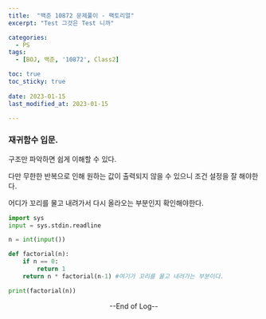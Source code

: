 ```yaml
---
title:  "백준 10872 문제풀이 - 팩토리얼" 
excerpt: "Test 그것은 Test 니까"

categories:
  - PS
tags:
  - [BOJ, 백준, '10872', Class2]

toc: true
toc_sticky: true
 
date: 2023-01-15
last_modified_at: 2023-01-15

---
```


### 재귀함수 입문.

구조만 파악하면 쉽게 이해할 수 있다.

다만 무한한 반복으로 인해 원하는 값이 출력되지 않을 수 있으니 조건 설정을 잘 해야한다.

어디가 꼬리를 물고 내려가서 다시 올라오는 부분인지 확인해야한다.

```python
import sys
input = sys.stdin.readline

n = int(input())

def factorial(n):
    if n == 0:
        return 1
    return n * factorial(n-1) #여기가 꼬리를 물고 내려가는 부분이다.

print(factorial(n))
```



<center> --End of Log-- </center>

